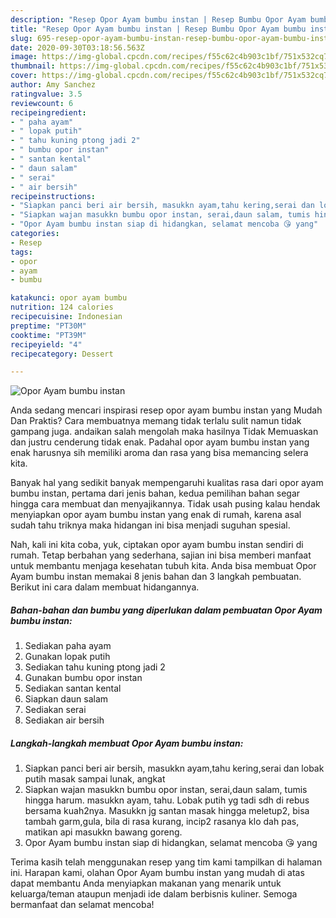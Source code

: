 ```yaml
---
description: "Resep Opor Ayam bumbu instan | Resep Bumbu Opor Ayam bumbu instan Yang Bisa Manjain Lidah"
title: "Resep Opor Ayam bumbu instan | Resep Bumbu Opor Ayam bumbu instan Yang Bisa Manjain Lidah"
slug: 695-resep-opor-ayam-bumbu-instan-resep-bumbu-opor-ayam-bumbu-instan-yang-bisa-manjain-lidah
date: 2020-09-30T03:18:56.563Z
image: https://img-global.cpcdn.com/recipes/f55c62c4b903c1bf/751x532cq70/opor-ayam-bumbu-instan-foto-resep-utama.jpg
thumbnail: https://img-global.cpcdn.com/recipes/f55c62c4b903c1bf/751x532cq70/opor-ayam-bumbu-instan-foto-resep-utama.jpg
cover: https://img-global.cpcdn.com/recipes/f55c62c4b903c1bf/751x532cq70/opor-ayam-bumbu-instan-foto-resep-utama.jpg
author: Amy Sanchez
ratingvalue: 3.5
reviewcount: 6
recipeingredient:
- " paha ayam"
- " lopak putih"
- " tahu kuning ptong jadi 2"
- " bumbu opor instan"
- " santan kental"
- " daun salam"
- " serai"
- " air bersih"
recipeinstructions:
- "Siapkan panci beri air bersih, masukkn ayam,tahu kering,serai dan lobak putih masak sampai lunak, angkat"
- "Siapkan wajan masukkn bumbu opor instan, serai,daun salam, tumis hingga harum. masukkn ayam, tahu. Lobak putih yg tadi sdh di rebus bersama kuah2nya. Masukkn jg santan masak hingga meletup2, bisa tambah garm,gula, bila di rasa kurang, incip2 rasanya klo dah pas, matikan api masukkn bawang goreng."
- "Opor Ayam bumbu instan siap di hidangkan, selamat mencoba 😘 yang"
categories:
- Resep
tags:
- opor
- ayam
- bumbu

katakunci: opor ayam bumbu 
nutrition: 124 calories
recipecuisine: Indonesian
preptime: "PT30M"
cooktime: "PT39M"
recipeyield: "4"
recipecategory: Dessert

---
```



![Opor Ayam bumbu instan](https://img-global.cpcdn.com/recipes/f55c62c4b903c1bf/751x532cq70/opor-ayam-bumbu-instan-foto-resep-utama.jpg)

Anda sedang mencari inspirasi resep opor ayam bumbu instan yang Mudah Dan Praktis? Cara membuatnya memang tidak terlalu sulit namun tidak gampang juga. andaikan salah mengolah maka hasilnya Tidak Memuaskan dan justru cenderung tidak enak. Padahal opor ayam bumbu instan yang enak harusnya sih memiliki aroma dan rasa yang bisa memancing selera kita.



Banyak hal yang sedikit banyak mempengaruhi kualitas rasa dari opor ayam bumbu instan, pertama dari jenis bahan, kedua pemilihan bahan segar hingga cara membuat dan menyajikannya. Tidak usah pusing kalau hendak menyiapkan opor ayam bumbu instan yang enak di rumah, karena asal sudah tahu triknya maka hidangan ini bisa menjadi suguhan spesial.


Nah, kali ini kita coba, yuk, ciptakan opor ayam bumbu instan sendiri di rumah. Tetap berbahan yang sederhana, sajian ini bisa memberi manfaat untuk membantu menjaga kesehatan tubuh kita. Anda bisa membuat Opor Ayam bumbu instan memakai 8 jenis bahan dan 3 langkah pembuatan. Berikut ini cara dalam membuat hidangannya.

<!--inarticleads1-->

##### Bahan-bahan dan bumbu yang diperlukan dalam pembuatan Opor Ayam bumbu instan:

1. Sediakan  paha ayam
1. Gunakan  lopak putih
1. Sediakan  tahu kuning ptong jadi 2
1. Gunakan  bumbu opor instan
1. Sediakan  santan kental
1. Siapkan  daun salam
1. Sediakan  serai
1. Sediakan  air bersih




<!--inarticleads2-->

##### Langkah-langkah membuat Opor Ayam bumbu instan:

1. Siapkan panci beri air bersih, masukkn ayam,tahu kering,serai dan lobak putih masak sampai lunak, angkat
1. Siapkan wajan masukkn bumbu opor instan, serai,daun salam, tumis hingga harum. masukkn ayam, tahu. Lobak putih yg tadi sdh di rebus bersama kuah2nya. Masukkn jg santan masak hingga meletup2, bisa tambah garm,gula, bila di rasa kurang, incip2 rasanya klo dah pas, matikan api masukkn bawang goreng.
1. Opor Ayam bumbu instan siap di hidangkan, selamat mencoba 😘 yang




Terima kasih telah menggunakan resep yang tim kami tampilkan di halaman ini. Harapan kami, olahan Opor Ayam bumbu instan yang mudah di atas dapat membantu Anda menyiapkan makanan yang menarik untuk keluarga/teman ataupun menjadi ide dalam berbisnis kuliner. Semoga bermanfaat dan selamat mencoba!

